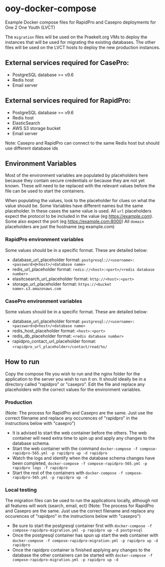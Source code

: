 # ooy-docker-compose
Example Docker compose files for RapidPro and Casepro deployments for One 2 One Youth (LVCT)

The `migration` files will be used on the Praekelt.org VMs to deploy the instances that will be used for migrating the existing databases.
The other files will be used on the LVCT hosts to deploy the new production instances.

## External services required for CasePro:
* PostgreSQL database >= v9.6
* Redis host
* Email server

## External services required for RapidPro:
* PostgreSQL database >= v9.6
* Redis host
* ElasticSearch
* AWS S3 storage bucket
* Email server

Note: Casepro and RapidPro can connect to the same Redis host but should use different database ids

## Environment Variables
Most of the environment variables are populated by placeholders here because they contain secure credentials or because they are not yet known.
These will need to be replaced with the relevant values before the file can be used to start the containers.

When populating the values, look to the placeholder for clues on what the value should be. Some Variables have different names but the same placeholder. In these cases the same value is used.
All `url` placeholders expect the protocol to be included in the value (eg https://example.com). Some also expect the port (eg https://example.com:8000)
All `domain` placeholders are just the hostname (eg example.com)

### RapidPro environment variables
Some values should be in a specific format. These are detailed below:
* database_url_placeholder format: `postgresql://<username>:<password>@<host>/<database name>`
* redis_url_placeholder format: `redis://<host>:<port>/<redis database number>`
* elasitcsearch_url_placeholder format: `http://<host>:<port>`
* storage_url_placeholder format: `https://<bucket name>.s3.amazonaws.com`

### CasePro environment variables
Some values should be in a specific format. These are detailed below:
* database_url_placeholder format: `postgresql://<username>:<password>@<host>/<database name>`
* redis_host_placeholder format: `<host>:<port>`
* redis_db_placeholder format: `<redis database number>`
* rapidpro_contact_url_placeholder format: `<rapidpro_url_placeholder>/contact/read/%s/`

## How to run
Copy the compose file you wish to run and the nginx folder for the application to the server you wish to run it on. It should ideally be in a directory called "rapidpro" or "casepro".
Edit the file and replace any placeholders with the correct values for the environment variables.

### Production
(Note: The process for RapidPro and Casepro are the same. Just use the correct filename and replace any occurences of "rapidpro" in the instructions below with "casepro")
* It is advised to start the web container before the others. The web container will need extra time to spin up and apply any changes to the database schema.
* Start the web container with the command `docker-compose -f compose-rapidpro-565.yml -p rapidpro up -d rapidpro`
* Watch the logs and identify when the database schema changes have been completed, `docker-compose -f compose-rapidpro-565.yml -p rapidpro logs -f rapidpro`
* Start the rest of the containers with `docker-compose -f compose-rapidpro-565.yml -p rapidpro up -d`

### Local testing
The migration files can be used to run the applications locally, although not all features will work (search, email, ect)
(Note: The process for RapidPro and Casepro are the same. Just use the correct filename and replace any occurences of "rapidpro" in the instructions below with "casepro")
* Be sure to start the postgresql container first with `docker-compose -f compose-rapidpro-migration.yml -p rapidpro up -d postgresql`
* Once the postgresql container has spun up start the web container with `docker-compose -f compose-rapidpro-migration.yml -p rapidpro up -d rapidpro`
* Once the rapidpro container is finished applying any changes to the database the other containers can be started with `docker-compose -f compose-rapidpro-migration.yml -p rapidpro up -d`


